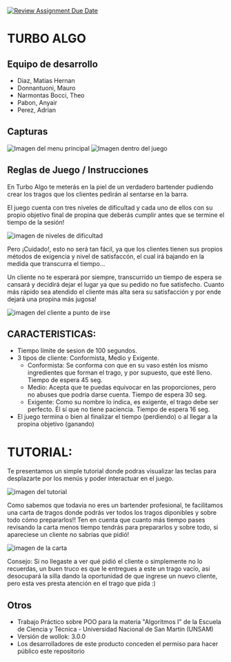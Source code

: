 [![Review Assignment Due Date](https://classroom.github.com/assets/deadline-readme-button-24ddc0f5d75046c5622901739e7c5dd533143b0c8e959d652212380cedb1ea36.svg)](https://classroom.github.com/a/ZsGkf2mM)
# TURBO ALGO
## Equipo de desarrollo

- Diaz, Matias Hernan
- Donnantuoni, Mauro
- Narmontas Bocci, Theo
- Pabon, Anyair
- Perez, Adrian

## Capturas

![Imagen del menu principal](https://github.com/algo1unsam/tpgame_2023s1-turbo_algo/blob/dev/imagenes_readme/menu_principal.png)
![Imagen dentro del juego](https://github.com/algo1unsam/tpgame_2023s1-turbo_algo/blob/dev/imagenes_readme/juego_cliente_pide_trago.png)


## Reglas de Juego / Instrucciones

  En Turbo Algo te meterás en la piel de un verdadero bartender pudiendo crear
los tragos que los clientes pedirán al sentarse en la barra.

  El juego cuenta con tres niveles de dificultad y cada uno de ellos con su propio objetivo final de 
  propina que deberás cumplir antes que se termine el tiempo de la sesión!

![imagen de niveles de dificultad](https://github.com/algo1unsam/tpgame_2023s1-turbo_algo/blob/dev/imagenes_readme/menu_seleccion_dificultad.png)

  Pero ¡Cuidado!, esto no será tan fácil, ya que los clientes tienen sus propios métodos
de exigencia y nivel de satisfaccón, el cual irá bajando en la medida que transcurra el tiempo...
  
  Un cliente no te esperará por siempre, transcurrido un tiempo de espera se cansará y decidirá
dejar el lugar ya que su pedido no fue satisfecho. Cuanto más rápido sea atendido el cliente
más alta sera su satisfacción y por ende dejará una propina más jugosa!

![imagen del cliente a punto de irse](https://github.com/algo1unsam/tpgame_2023s1-turbo_algo/blob/dev/imagenes_readme/juego_cliente_no_espera.png)

## CARACTERISTICAS:

* Tiempo límite de sesion de 100 segundos.
* 3 tipos de cliente: Conformista, Medio y Exigente.
  - Conformista: Se conforma con que en su vaso estén los mismo ingredientes que forman el trago, y por supuesto, que esté lleno.
                Tiempo de espera 45 seg.
  - Medio: Acepta que te puedas equivocar en las proporciones, pero no abuses que podría darse cuenta.
                Tiempo de espera 30 seg.
  - Exigente: Como su nombre lo indica, es exigente, el trago debe ser perfecto.
                Él sí que no tiene paciencia. Tiempo de espera 16 seg.
* El juego termina o bien al finalizar el tiempo (perdiendo) o al llegar a la propina objetivo (ganando)

# TUTORIAL:

Te presentamos un simple tutorial donde podras visualizar las teclas para desplazarte por los menús y poder interactuar
en el juego.

![imagen del tutorial](https://github.com/algo1unsam/tpgame_2023s1-turbo_algo/blob/dev/imagenes_readme/menu_tutorial.png)

Como sabemos que todavia no eres un bartender profesional, te facilitamos una carta de tragos donde podrás
ver todos los tragos diponibles y sobre todo cómo prepararlos!!
Ten en cuenta que cuanto más tiempo pases revisando la carta menos tiempo tendrás para prepararlos
y sobre todo, si apareciese un cliente no sabrías que pidió!

![imagen de la carta](https://github.com/algo1unsam/tpgame_2023s1-turbo_algo/blob/dev/imagenes_readme/juego_carta.png)

Consejo: Si no llegaste a ver qué pidió el cliente o simplemente no lo recuerdas, un buen truco es que le
entregues a este un trago vacío, así desocupará la silla dando la oportunidad de que ingrese un nuevo 
cliente, pero esta ves presta atención en el trago que pida :)


## Otros

- Trabajo Práctico sobre POO para la materia "Algoritmos I" de la Escuela de Ciencia y Técnica - Universidad Nacional de San Martín (UNSAM)
- Versión de wollok: 3.0.0
- Los desarrolladores de este producto conceden el permiso para hacer público este repositorio

